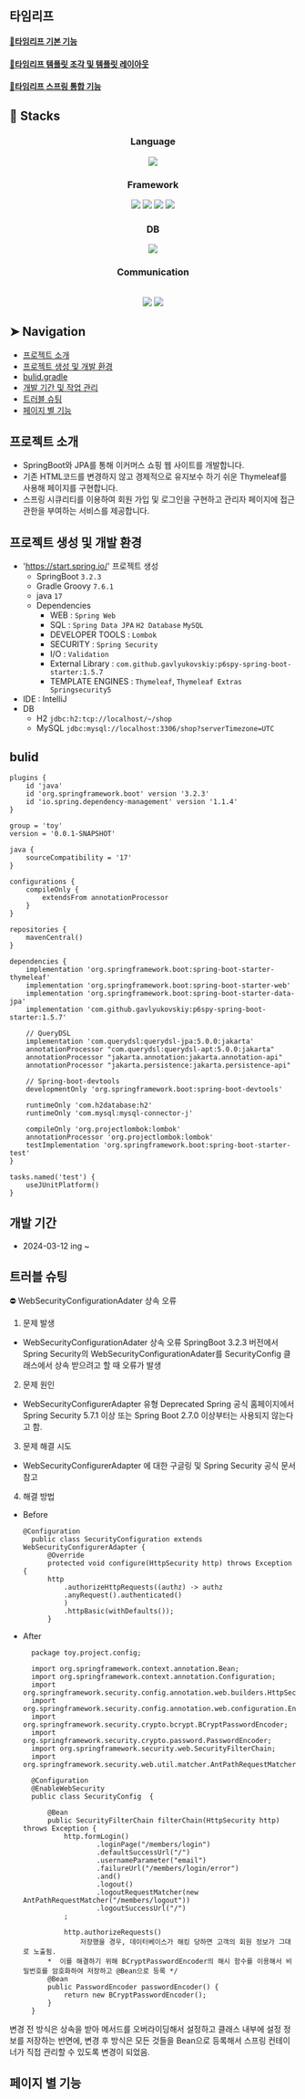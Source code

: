 
## 타임리프

#### [🍃타임리프 기본 기능](https://www.notion.so/aaaae6d2756346a683620bbcd5c1fe0c?pvs=4)
#### [🍃타임리프 템플릿 조각 및 템플릿 레이아웃](https://www.notion.so/ab9bdd1e6f3e4e359f992b5e3f0f582a?pvs=4)
#### [🍃타임리프 스프링 통합 기능](https://www.notion.so/0e9a1344ba5f45468940ce56333bc4cb?pvs=4)


## 🔧 Stacks

<div align="center">
<h3>Language</h3>
<img src="https://img.shields.io/badge/java-007396?style=for-the-badge&logo=java&logoColor=white">
<br>
<h3>Framework</h3>
<img src="https://img.shields.io/badge/springboot-6DB33F?style=for-the-badge&logo=springboot&logoColor=white">
<img src="https://img.shields.io/badge/hibernate-59666C?style=for-the-badge&logo=hibernate&logoColor=white">
<img src="https://img.shields.io/badge/bootstrap-7952B3?style=for-the-badge&logo=bootstrap&logoColor=white">
<img src="https://img.shields.io/badge/thymeleaf-005F0F?style=for-the-badge&logo=thymeleaf&logoColor=white">
<br>
<h3>DB</h3>
<img src="https://img.shields.io/badge/mysql-4479A1?style=for-the-badge&logo=mysql&logoColor=white">
<br>
<h3>Communication</h3>
<br>
<img src="https://img.shields.io/badge/notion-000000?style=for-the-badge&logo=notion&logoColor=white">
<img src="https://img.shields.io/badge/github-181717?style=for-the-badge&logo=github&logoColor=white">

</div>

## ➤ Navigation
- [프로젝트 소개](#프로젝트-소개)
- [프로젝트 생성 및 개발 환경](#프로젝트-생성-및-개발-환경)
- [bulid.gradle](#bulid)
- [개발 기간 및 작업 관리](#개발-기간-및-작업-관리)
- [트러블 슈팅](#트러블-슈팅)
- [페이지 별 기능](#페이지-별-기능)

## 프로젝트 소개
- SpringBoot와 JPA를 통해 이커머스 쇼핑 웹 사이트를 개발합니다.
- 기존 HTML코드를 변경하지 않고 경제적으로 유지보수 하기 쉬운 Thymeleaf를 사용해 페이지를 구현합니다.
- 스프링 시큐리티를 이용하여 회원 가입 및 로그인을 구현하고 관리자 페이지에 접근 관한을 부여하는 서비스를 제공합니다.

## 프로젝트 생성 및 개발 환경
- 'https://start.spring.io/' 프로젝트 생성
    - SpringBoot `3.2.3`
    - Gradle Groovy `7.6.1`
    - java `17`
    - Dependencies
        - WEB : `Spring Web`
        - SQL : `Spring Data JPA`  `H2 Database` `MySQL`
        - DEVELOPER TOOLS : `Lombok`
        - SECURITY : `Spring Security`
        - I/O : `Validation`
        - External Library : `com.github.gavlyukovskiy:p6spy-spring-boot-starter:1.5.7`
        - TEMPLATE ENGINES : `Thymeleaf`, `Thymeleaf Extras Springsecurity5`
- IDE : IntelliJ
- DB
   - H2 `jdbc:h2:tcp://localhost/~/shop`
   - MySQL `jdbc:mysql://localhost:3306/shop?serverTimezone=UTC`

## bulid

	plugins {
		id 'java'
		id 'org.springframework.boot' version '3.2.3'
		id 'io.spring.dependency-management' version '1.1.4'
	}
	
	group = 'toy'
	version = '0.0.1-SNAPSHOT'
	
	java {
		sourceCompatibility = '17'
	}
	
	configurations {
		compileOnly {
			extendsFrom annotationProcessor
		}
	}
	
	repositories {
		mavenCentral()
	}
	
	dependencies {
		implementation 'org.springframework.boot:spring-boot-starter-thymeleaf'
		implementation 'org.springframework.boot:spring-boot-starter-web'
		implementation 'org.springframework.boot:spring-boot-starter-data-jpa'
		implementation 'com.github.gavlyukovskiy:p6spy-spring-boot-starter:1.5.7'
	
		// QueryDSL
		implementation 'com.querydsl:querydsl-jpa:5.0.0:jakarta'
		annotationProcessor "com.querydsl:querydsl-apt:5.0.0:jakarta"
		annotationProcessor "jakarta.annotation:jakarta.annotation-api"
		annotationProcessor "jakarta.persistence:jakarta.persistence-api"
	
		// Spring-boot-devtools
		developmentOnly 'org.springframework.boot:spring-boot-devtools'
	
		runtimeOnly 'com.h2database:h2'
		runtimeOnly 'com.mysql:mysql-connector-j'
	
		compileOnly 'org.projectlombok:lombok'
		annotationProcessor 'org.projectlombok:lombok'
		testImplementation 'org.springframework.boot:spring-boot-starter-test'
	}
	
	tasks.named('test') {
		useJUnitPlatform()
	}



	
## 개발 기간 

- 2024-03-12 ing ~

## 트러블 슈팅

⛔ WebSecurityConfigurationAdater 상속 오류

1. 문제 발생
- WebSecurityConfigurationAdater 상속 오류
SpringBoot 3.2.3 버전에서 Spring Security의 WebSecurityConfigurationAdater를 SecurityConfig 클래스에서 상속 받으려고 할 때 오류가 발생

2. 문제 원인
- WebSecurityConfigurerAdapter 유형 Deprecated
Spring 공식 홈페이지에서 Spring Security 5.7.1 이상 또는 Spring Boot 2.7.0 이상부터는 사용되지 않는다고 함.

3. 문제 해결 시도
- WebSecurityConfigurerAdapter 에 대한 구글링 및 Spring Security 공식 문서 참고

4. 해결 방법
- Before
  
	  @Configuration
		public class SecurityConfiguration extends WebSecurityConfigurerAdapter {
		    @Override
		    protected void configure(HttpSecurity http) throws Exception {
			http
			    .authorizeHttpRequests((authz) -> authz
				.anyRequest().authenticated()
			    )
			    .httpBasic(withDefaults());
		    }

- After

  
		package toy.project.config;
		
		import org.springframework.context.annotation.Bean;
		import org.springframework.context.annotation.Configuration;
		import org.springframework.security.config.annotation.web.builders.HttpSecurity;
		import org.springframework.security.config.annotation.web.configuration.EnableWebSecurity;
		import org.springframework.security.crypto.bcrypt.BCryptPasswordEncoder;
		import org.springframework.security.crypto.password.PasswordEncoder;
		import org.springframework.security.web.SecurityFilterChain;
		import org.springframework.security.web.util.matcher.AntPathRequestMatcher;
		
		@Configuration
		@EnableWebSecurity
		public class SecurityConfig  {
	
		    @Bean
		    public SecurityFilterChain filterChain(HttpSecurity http) throws Exception {
		        http.formLogin()
		                .loginPage("/members/login")
		                .defaultSuccessUrl("/")
		                .usernameParameter("email")
		                .failureUrl("/members/login/error")
		                .and()
		                .logout()
		                .logoutRequestMatcher(new AntPathRequestMatcher("/members/logout"))
		                .logoutSuccessUrl("/")
		        ;
		
		        http.authorizeRequests()
		            저장했을 경우, 데이터베이스가 해킹 당하면 고객의 회원 정보가 그대로 노출됨.
		    *  이를 해결하기 위해 BCryptPasswordEncoder의 해시 함수를 이용해서 비밀번호를 암호화하여 저장하고 @Bean으로 등록 */
		    @Bean
		    public PasswordEncoder passwordEncoder() {
		        return new BCryptPasswordEncoder();
		    }
		}

변경 전 방식은 상속을 받아 메서드를 오버라이딩해서 설정하고 클래스 내부에 설정 정보를 저장하는 반면에,
변경 후 방식은 모든 것들을 Bean으로 등록해서 스프링 컨테이너가 직접 관리할 수 있도록 변경이 되었음.

## 페이지 별 기능
